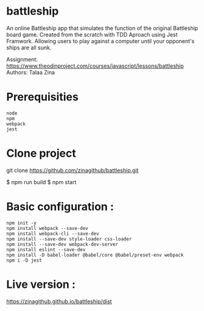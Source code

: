 # battleship
An online Battleship app that simulates the function of the original Battleship board game. Created from the scratch with TDD Aproach using Jest Framwork. Allowing users to play against a computer until your opponent's ships are all sunk.

 Assignment: https://www.theodinproject.com/courses/javascript/lessons/battleship
 Authors: Talaa Zina 

# Prerequisities
	node 
	npm
	webpack
	jest

# Clone project
   git clone https://github.com/zinagithub/battleship.git

$ npm run build
$ npm start


# Basic configuration :
    npm init -y
	npm install webpack --save-dev
	npm install webpack-cli --save-dev
	npm install --save-dev style-loader css-loader
	npm install --save-dev webpack-dev-server
	npm install eslint --save-dev
	npm install -D babel-loader @babel/core @babel/preset-env webpack
	npm i -D jest
	
# Live version : 
  https://zinagithub.github.io/battleship/dist
